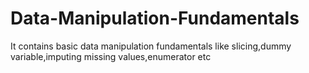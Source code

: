 # Data-Manipulation-Fundamentals
It contains basic data manipulation fundamentals like slicing,dummy variable,imputing missing values,enumerator etc
